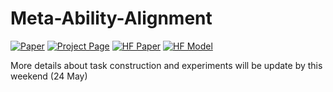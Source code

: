 # Meta-Ability-Alignment

[![Paper](https://img.shields.io/badge/paper-A42C25?style=for-the-badge&logo=arxiv&logoColor=white)](https://arxiv.org/abs/2505.10554)
[![Project Page](https://img.shields.io/badge/Project%20Page-blue?style=for-the-badge&logo=snowflake&logoColor=white&labelColor=black)](https://huggingface.co/spaces/zhiyuanhucs/Meta-Ability-Alignment)
[![HF Paper](https://img.shields.io/badge/HF%20Paper-fcd022?style=for-the-badge&logo=huggingface&logoColor=000)](https://huggingface.co/papers/2505.10554)
[![HF Model](https://img.shields.io/badge/HF%20Model-orange?style=for-the-badge&logo=huggingface&logoColor=000)](https://huggingface.co/zhiyuanhucs/7b-Domain-RL-Meta)

More details about task construction and experiments will be update by this weekend (24 May)
